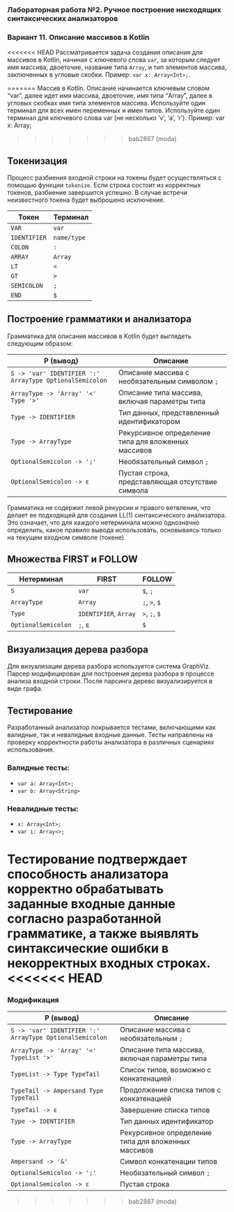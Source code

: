 ### Лабораторная работа №2. Ручное построение нисходящих синтаксических анализаторов

### Вариант 11. Описание массивов в Kotlin

<<<<<<< HEAD
Рассматривается задача создания описания для массивов в Kotlin, начиная с ключевого слова `var`, за которым следует имя массива, двоеточие, название типа `Array`, и тип элементов массива, заключенных в угловые скобки. Пример: `var x: Array<Int>;`.

=======
Массив в Kotlin. Описание начинается ключевым словом “var”, далее
идет имя массива, двоеточие, имя типа “Array”, далее в угловых скобках
имя типа элементов массива.
Используйте один терминал для всех имен переменных и имен типов.
Используйте один терминал для ключевого слова var (не несколько ‘v’,
‘a’, ‘r’).
Пример: var x: Array<Int>;
>>>>>>> bab2887 (moda)
## Токенизация

Процесс разбиения входной строки на токены будет осуществляться с помощью функции `tokenize`. Если строка состоит из корректных токенов, разбиение завершится успешно. В случае встречи неизвестного токена будет выброшено исключение.

| Токен        | Терминал    |
|--------------|-------------|
| `VAR`        | `var`       |
| `IDENTIFIER` | `name/type` |
| `COLON`      | `:`         |
| `ARRAY`      | `Array`     |
| `LT`         | `<`         |
| `GT`         | `>`         |
| `SEMICOLON`  | `;`         |
| `END`        | `$`         |

## Построение грамматики и анализатора

Грамматика для описания массивов в Kotlin будет выглядеть следующим образом:

| P (вывод)                                       | Описание                                             |
|-------------------------------------------------|------------------------------------------------------|
| `S -> 'var' IDENTIFIER ':' ArrayType OptionalSemicolon` | Описание массива с необязательным символом `;`      |
| `ArrayType -> 'Array' '<' Type '>'`             | Описание типа массива, включая параметры типа       |
| `Type -> IDENTIFIER`                            | Тип данных, представленный идентификатором          |
| `Type -> ArrayType`                             | Рекурсивное определение типа для вложенных массивов |
| `OptionalSemicolon -> ';'`                      | Необязательный символ `;`                           |
| `OptionalSemicolon -> ε`                        | Пустая строка, представляющая отсутствие символа    |

Грамматика не содержит левой рекурсии и правого ветвления, что делает ее подходящей для создания LL(1) синтаксического анализатора. Это означает, что для каждого нетерминала можно однозначно определить, какое правило вывода использовать, основываясь только на текущем входном символе (токене).

## Множества FIRST и FOLLOW

| Нетерминал        | FIRST                 | FOLLOW               |
|-------------------|-----------------------|----------------------|
| `S`               | `var`                 | `$`, `;`             |
| `ArrayType`       | `Array`               | `;`, `>`, `$`        |
| `Type`            | `IDENTIFIER`, `Array` | `>`, `;`, `$`        |
| `OptionalSemicolon`| `;`, ε               | `$`                  |

## Визуализация дерева разбора

Для визуализации дерева разбора используется система GraphViz. Парсер модифицирован для построения дерева разбора в процессе анализа входной строки. После парсинга дерево визуализируется в виде графа.

## Тестирование

Разработанный анализатор покрывается тестами, включающими как валидные, так и невалидные входные данные. Тесты направлены на проверку корректности работы анализатора в различных сценариях использования.

### Валидные тесты:
- `var a: Array<Int>;`
- `var b: Array<String>`

### Невалидные тесты:
- `x: Array<Int>;`
- `var i: Array<>;`

Тестирование подтверждает способность анализатора корректно обрабатывать заданные входные данные согласно разработанной грамматике, а также выявлять синтаксические ошибки в некорректных входных строках.
<<<<<<< HEAD
=======

### Модификация

| P (вывод)                               | Описание                                    |
|-----------------------------------------|---------------------------------------------|
| `S -> 'var' IDENTIFIER ':' ArrayType OptionalSemicolon` | Описание массива с необязательным `;` |
| `ArrayType -> 'Array' '<' TypeList '>'` | Описание типа массива, включая параметры типа |
| `TypeList -> Type TypeTail`             | Список типов, возможно с конкатенацией     |
| `TypeTail -> Ampersand Type TypeTail`   | Продолжение списка типов с конкатенацией   |
| `TypeTail -> ε`                         | Завершение списка типов                    |
| `Type -> IDENTIFIER`                    | Тип данных идентификатор      |
| `Type -> ArrayType`                     | Рекурсивное определение типа для вложенных массивов |
| `Ampersand -> '&'`                      | Символ конкатенации типов                  |
| `OptionalSemicolon -> ';'`              | Необязательный символ `;`                  |
| `OptionalSemicolon -> ε`                | Пустая строка    |
>>>>>>> bab2887 (moda)
